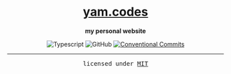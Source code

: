 <div align=center>
  <h1><a href="https://yam.codes">yam.codes</a></h1>

<b>my personal website</b>


![Typescript](https://img.shields.io/badge/TypeScript-007ACC?&logo=typescript&logoColor=white)
![GitHub](https://img.shields.io/github/license/satnaing/astro-paper?color=%232F3741)
[![Conventional Commits](https://img.shields.io/badge/Conventional%20Commits-1.0.0-%23FE5196?logo=conventionalcommits&logoColor=white)](https://conventionalcommits.org)

---

<samp>licensed under [MIT](LICENSE.md)</samp>

</div>